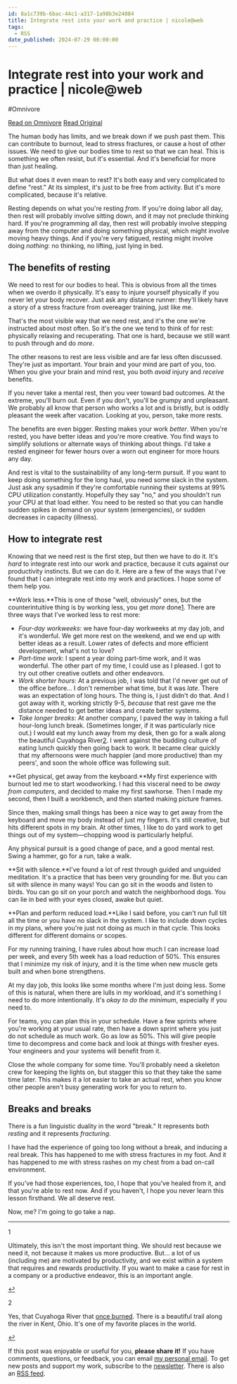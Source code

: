```yaml
---
id: 8a1c739b-6bac-44c1-a317-1a98b3e24084
title: Integrate rest into your work and practice | nicole@web
tags:
  - RSS
date_published: 2024-07-29 00:00:00
---
```


# Integrate rest into your work and practice | nicole@web
#Omnivore

[Read on Omnivore](https://omnivore.app/me/integrate-rest-into-your-work-and-practice-nicole-web-190ff4c1147)
[Read Original](https://ntietz.com/blog/integrate-rest-into-your-work-and-practice/)



The human body has limits, and we break down if we push past them. This can contribute to burnout, lead to stress fractures, or cause a host of other issues. We need to give our bodies time to rest so that we can heal. This is something we often resist, but it&#39;s essential. And it&#39;s beneficial for more than just healing.

But what does it even mean to rest? It&#39;s both easy and very complicated to define &quot;rest.&quot; At its simplest, it&#39;s just to be free from activity. But it&#39;s more complicated, because it&#39;s relative.

Resting depends on what you&#39;re resting _from_. If you&#39;re doing labor all day, then rest will probably involve sitting down, and it may not preclude thinking hard. If you&#39;re programming all day, then rest will probably involve stepping away from the computer and doing something physical, which might involve moving heavy things. And if you&#39;re very fatigued, resting might involve doing _nothing_: no thinking, no lifting, just lying in bed.

## The benefits of resting

We need to rest for our bodies to heal. This is obvious from all the times when we overdo it physically. It&#39;s easy to injure yourself physically if you never let your body recover. Just ask any distance runner: they&#39;ll likely have a story of a stress fracture from overeager training, just like me.

That&#39;s the most visible way that we need rest, and it&#39;s the one we&#39;re instructed about most often. So it&#39;s the one we tend to think of for rest: physically relaxing and recuperating. That one is hard, because we still want to push through and do _more_.

The other reasons to rest are less visible and are far less often discussed. They&#39;re just as important. Your brain and your mind are part of you, too. When you give your brain and mind rest, you both _avoid_ injury and _receive_ benefits.

If you never take a mental rest, then you veer toward bad outcomes. At the extreme, you&#39;ll burn out. Even if you don&#39;t, you&#39;ll be grumpy and unpleasant. We probably all know that person who works a lot and is bristly, but is oddly pleasant the week after vacation. Looking at you, person, take more rests.

The benefits are even bigger. Resting makes your work _better_. When you&#39;re rested, you have better ideas and you&#39;re more creative. You find ways to simplify solutions or alternate ways of thinking about things. I&#39;d take a rested engineer for fewer hours over a worn out engineer for more hours any day.

And rest is vital to the sustainability of any long-term pursuit. If you want to keep doing something for the long haul, you need some slack in the system. Just ask any sysadmin if they&#39;re comfortable running their systems at 99% CPU utilization constantly. Hopefully they say &quot;no,&quot; and you shouldn&#39;t run _your_ CPU at that load either. You need to be rested so that you can handle sudden spikes in demand on your system (emergencies), or sudden decreases in capacity (illness).

## How to integrate rest

Knowing that we need rest is the first step, but then we have to do it. It&#39;s _hard_ to integrate rest into our work and practice, because it cuts against our productivity instincts. But we can do it. Here are a few of the ways that I&#39;ve found that I can integrate rest into my work and practices. I hope some of them help you.

**Work less.**This is one of those &quot;well, obviously&quot; ones, but the counterintuitive thing is by working less, you get _more_ done[1](#not-the-point). There are three ways that I&#39;ve worked less to rest more:

* _Four-day workweeks_: we have four-day workweeks at my day job, and it&#39;s wonderful. We get more rest on the weekend, and we end up with better ideas as a result. Lower rates of defects and more efficient development, what&#39;s not to love?
* _Part-time work_: I spent a year doing part-time work, and it was wonderful. The other part of my time, I could use as I pleased. I got to try out other creative outlets and other endeavors.
* _Work shorter hours_: At a previous job, I was told that I&#39;d never get out of the office before... I don&#39;t remember what time, but it was _late_. There was an expectation of long hours. The thing is, I just didn&#39;t do that. And I got away with it, working strictly 9-5, _because_ that rest gave me the distance needed to get better ideas and create better systems.
* _Take longer breaks_: At another company, I paved the way in taking a full hour-long lunch break. (Sometimes longer, if it was particularly nice out.) I would eat my lunch away from my desk, then go for a walk along the beautiful Cuyahoga River[2](#yes-that-one). I went against the budding culture of eating lunch quickly then going back to work. It became clear quickly that my afternoons were much happier (and more productive) than my peers&#39;, and soon the whole office was following suit.

**Get physical, get away from the keyboard.**My first experience with burnout led me to start woodworking. I had this visceral need to be _away from computers_, and decided to make my first sawhorse. Then I made my second, then I built a workbench, and then started making picture frames.

Since then, making small things has been a nice way to get away from the keyboard and move my body instead of just my fingers. It&#39;s still creative, but hits different spots in my brain. At other times, I like to do yard work to get things out of my system—chopping wood is particularly helpful.

Any physical pursuit is a good change of pace, and a good mental rest. Swing a hammer, go for a run, take a walk.

**Sit with silence.**I&#39;ve found a lot of rest through guided and unguided meditation. It&#39;s a practice that has been very grounding for me. But you can sit with silence in many ways! You can go sit in the woods and listen to birds. You can go sit on your porch and watch the neighborhood dogs. You can lie in bed with your eyes closed, awake but quiet.

**Plan and perform reduced load.**Like I said before, you can&#39;t run full tilt all the time or you have no slack in the system. I like to include down cycles in my plans, where you&#39;re just not doing as much in that cycle. This looks different for different domains or scopes.

For my running training, I have rules about how much I can increase load per week, and every 5th week has a load reduction of 50%. This ensures that I minimize my risk of injury, and it is the time when new muscle gets built and when bone strengthens.

At my day job, this looks like some months where I&#39;m just doing less. Some of this is natural, when there are lulls in my workload, and it&#39;s something I need to do more intentionally. It&#39;s _okay to do the minimum_, especially if you need to.

For teams, you can plan this in your schedule. Have a few sprints where you&#39;re working at your usual rate, then have a down sprint where you just do not schedule as much work. Go as low as 50%. This will give people time to decompress and come back and look at things with fresher eyes. Your engineers and your systems will benefit from it.

Close the whole company for some time. You&#39;ll probably need a skeleton crew for keeping the lights on, but stagger this so that they take the same time later. This makes it a lot easier to take an actual rest, when you know other people aren&#39;t busy generating work for you to return to.

## Breaks and breaks

There is a fun linguistic duality in the word &quot;break.&quot; It represents both _resting_ and it represents _fracturing_.

I have had the experience of going too long without a break, and inducing a real break. This has happened to me with stress fractures in my foot. And it has happened to me with stress rashes on my chest from a bad on-call environment.

If you&#39;ve had those experiences, too, I hope that you&#39;ve healed from it, and that you&#39;re able to rest now. And if you haven&#39;t, I hope you never learn this lesson firsthand. We all deserve rest.

Now, me? I&#39;m going to go take a nap.

---

1

Ultimately, this isn&#39;t the most important thing. We should rest because we need it, not because it makes us more productive. But... a lot of us (including me) are motivated by productivity, and we exist within a system that requires and rewards productivity. If you want to make a case for rest in a company or a productive endeavor, this is an important angle.

[↩](#not-the-point%5Fref)

2

Yes, that Cuyahoga River that [once burned](https:&#x2F;&#x2F;en.wikipedia.org&#x2F;wiki&#x2F;Cuyahoga%5FRiver#History). There is a beautiful trail along the river in Kent, Ohio. It&#39;s one of my favorite places in the world.

[↩](#yes-that-one%5Fref)

 If this post was enjoyable or useful for you, **please share it!** If you have comments, questions, or feedback, you can email [my personal email](mailto:me@ntietz.com). To get new posts and support my work, subscribe to the [newsletter](https:&#x2F;&#x2F;ntietz.com&#x2F;newsletter&#x2F;). There is also an [RSS feed](https:&#x2F;&#x2F;ntietz.com&#x2F;atom.xml).